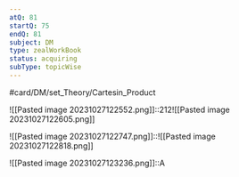 ```yaml
---
atQ: 81
startQ: 75
endQ: 81
subject: DM
type: zealWorkBook
status: acquiring
subType: topicWise
---
```

#card/DM/set_Theory/Cartesin_Product 

![[Pasted image 20231027122552.png]]::212![[Pasted image 20231027122605.png]] <!--SR:!2023-11-02,4,270-->

![[Pasted image 20231027122747.png]]::![[Pasted image 20231027122818.png]] <!--SR:!2023-11-02,4,270-->

![[Pasted image 20231027123236.png]]::A <!--SR:!2023-11-02,4,270-->

